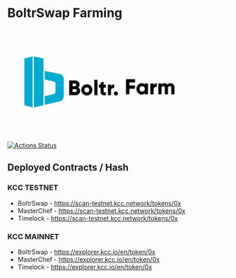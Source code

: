 # BoltrSwap Farming
![BoltrFarm](https://github.com/boltrswap/Boltr-Farm/blob/main/Boltr%20Farm.jpg) 
[![Actions Status](https://github.com/boltr/boltr-farm/workflows/CI/badge.svg)](https://github.com/Boltr/Boltr-farm/actions)

## Deployed Contracts / Hash

### KCC TESTNET
- BoltrSwap - https://scan-testnet.kcc.network/tokens/0x
- MasterChef - https://scan-testnet.kcc.network/tokens/0x
- Timelock - https://scan-testnet.kcc.network/tokens/0x

### KCC MAINNET
- BoltrSwap - https://explorer.kcc.io/en/token/0x
- MasterChef - https://explorer.kcc.io/en/token/0x
- Timelock - https://explorer.kcc.io/en/token/0x
